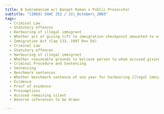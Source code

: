 ```yaml
---
title: B Subramaniam a/l Banget Raman v Public Prosecutor 
subtitle: "[2003] SGHC 252 / 21\_October\_2003"
tags:
  - Criminal Law
  - Statutory offences
  - Harbouring of illegal immigrant
  - Whether act of giving lift to immigration checkpoint amounted to assistance to evade apprehension
  - Immigration Act (Cap 133, 1997 Rev Ed)
  - Criminal Law
  - Statutory offences
  - Harbouring of illegal immigrant
  - Whether reasonable grounds to believe person to whom accused giving lift was illegal immigrant under Immigration Act (Cap 133, 1997 Rev Ed)
  - Criminal Procedure and Sentencing
  - Sentencing
  - Benchmark sentences
  - Whether benchmark sentence of one year for harbouring illegal immigrant manifestly excessive in the circumstances
  - Evidence
  - Proof of evidence
  - Presumptions
  - Accused remaining silent
  - Adverse inferences to be drawn

---
```


